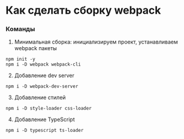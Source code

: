 # Как сделать сборку webpack

### Команды
1. Минимальная сборка: инициализируем проект, устанавливаем webpack пакеты
```
npm init -y
npm i -D webpack webpack-cli
```
2. Добавление dev server
```
npm i -D webpack-dev-server
```
3. Добавление стилей
```
npm i -D style-loader css-loader
```
4. Добавление TypeScript
```
npm i -D typescript ts-loader
```
